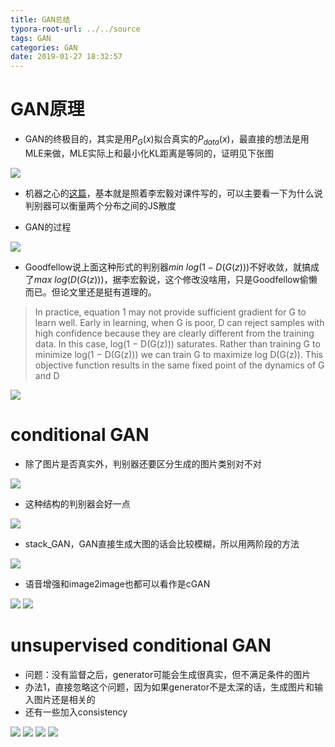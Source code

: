 ```yaml
---
title: GAN总结
typora-root-url: ../../source
tags: GAN
categories: GAN
date: 2019-01-27 18:32:57
---
```


# GAN原理

- GAN的终极目的，其实是用$P_G(x)$拟合真实的$P_{data}(x)$，最直接的想法是用MLE来做，MLE实际上和最小化KL距离是等同的，证明见下张图

![](/images/mle_equals_kl.jpg)

- 机器之心的[这篇](https://www.jiqizhixin.com/articles/2017-10-1-1)，基本就是照着李宏毅对课件写的，可以主要看一下为什么说判别器可以衡量两个分布之间的JS散度

- GAN的过程

![](/images/origin_gan.jpg)

- Goodfellow说上面这种形式的判别器$min \ log(1 − D(G(z)))$不好收敛，就搞成了$max \ log(D(G(z)))$，据李宏毅说，这个修改没啥用，只是Goodfellow偷懒而已。但论文里还是挺有道理的。

> In practice, equation 1 may not provide sufficient gradient for G to learn well. Early in learning,
when G is poor, D can reject samples with high confidence because they are clearly different from
the training data. In this case, log(1 − D(G(z))) saturates. Rather than training G to minimize
log(1 − D(G(z))) we can train G to maximize log D(G(z)). This objective function results in the
same fixed point of the dynamics of G and D

![](/images/origin_gan2.jpg)

# conditional GAN

- 除了图片是否真实外，判别器还要区分生成的图片类别对不对

![](/images/cgan.jpg)

- 这种结构的判别器会好一点

![](/images/cgan_d.jpg)

- stack_GAN，GAN直接生成大图的话会比较模糊，所以用两阶段的方法

![](/images/stack_gan.jpg)

- 语音增强和image2image也都可以看作是cGAN

![](/images/speach.jpg)
![](/images/img2img.jpg)

# unsupervised conditional GAN

- 问题：没有监督之后，generator可能会生成很真实，但不满足条件的图片
- 办法1，直接忽略这个问题，因为如果generator不是太深的话，生成图片和输入图片还是相关的
- 还有一些加入consistency

![](/images/direct_trans.jpg)
![](/images/direct_trans2.jpg)
![](/images/cycle_gan.jpg)
![](/images/star_gan.jpg)